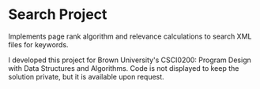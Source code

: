 # Search Project
Implements page rank algorithm and relevance calculations to search XML files for keywords.

I developed this project for Brown University's CSCI0200: Program Design with Data Structures and Algorithms. Code is not displayed to keep the solution private, but it is available upon request.
